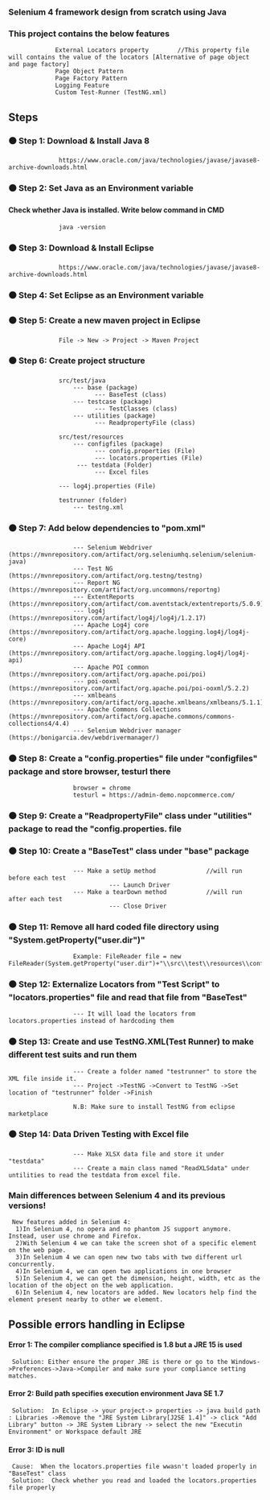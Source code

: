 ### Selenium 4 framework design from scratch using Java

### This project contains the below features
                 External Locators property        //This property file will contains the value of the locators [Alternative of page object and page factory]
                 Page Object Pattern
                 Page Factory Pattern
                 Logging Feature
                 Custom Test-Runner (TestNG.xml)
## Steps
###  ⚫ Step 1: Download & Install Java 8
                  https://www.oracle.com/java/technologies/javase/javase8-archive-downloads.html
                
                
###  ⚫ Step 2: Set Java as an Environment variable
            
####            Check whether Java is installed. Write below command in CMD 
                  java -version 


###  ⚫ Step 3: Download & Install Eclipse
                  https://www.oracle.com/java/technologies/javase/javase8-archive-downloads.html
                
                
###  ⚫ Step 4:  Set Eclipse as an Environment variable
            
            
###  ⚫ Step 5: Create a new maven project in Eclipse
                  File -> New -> Project -> Maven Project       
                  
                  
###  ⚫ Step 6: Create project structure
                  src/test/java
                      --- base (package)
                            --- BaseTest (class)
                      --- testcase (package)
                            --- TestClasses (class)
                      --- utilities (package)
                            --- ReadpropertyFile (class)  
                            
                  src/test/resources
                      --- configfiles (package)
                            --- config.properties (File)
                            --- locators.properties (File)
                       --- testdata (Folder)
                            --- Excel files
                            
                  --- log4j.properties (File)
                      
                  testrunner (folder)
                      --- testng.xml
                   
                      
                      
###  ⚫ Step 7: Add below dependencies to "pom.xml"
                      --- Selenium Webdriver         (https://mvnrepository.com/artifact/org.seleniumhq.selenium/selenium-java)
                      --- Test NG                    (https://mvnrepository.com/artifact/org.testng/testng)
                      --- Report NG                  (https://mvnrepository.com/artifact/org.uncommons/reportng)
                      --- ExtentReports              (https://mvnrepository.com/artifact/com.aventstack/extentreports/5.0.9)
                      --- log4j                      (https://mvnrepository.com/artifact/log4j/log4j/1.2.17)
                      --- Apache Log4j core          (https://mvnrepository.com/artifact/org.apache.logging.log4j/log4j-core) 
                      --- Apache Log4j API           (https://mvnrepository.com/artifact/org.apache.logging.log4j/log4j-api) 
                      --- Apache POI common          (https://mvnrepository.com/artifact/org.apache.poi/poi)
                      --- poi-ooxml                  (https://mvnrepository.com/artifact/org.apache.poi/poi-ooxml/5.2.2)
                      --- xmlbeans                   (https://mvnrepository.com/artifact/org.apache.xmlbeans/xmlbeans/5.1.1)
                      --- Apache Commons Collections (https://mvnrepository.com/artifact/org.apache.commons/commons-collections4/4.4)
                      --- Selenium Webdriver manager (https://bonigarcia.dev/webdrivermanager/)


###  ⚫ Step 8: Create a "config.properties" file under "configfiles" package and store browser, testurl there
                      browser = chrome
                      testurl = https://admin-demo.nopcommerce.com/
                
                
###  ⚫ Step 9: Create a "ReadpropertyFile" class under "utilities" package to read the "config.properties. file


###  ⚫ Step 10: Create a "BaseTest" class under "base" package
                      --- Make a setUp method              //will run before each test
                                --- Launch Driver
                      --- Make a tearDown method           //will run after each test
                                --- Close Driver
                      
                      
###  ⚫ Step 11: Remove all hard coded file directory using "System.getProperty("user.dir")"
                      Example: FileReader file = new FileReader(System.getProperty("user.dir")+"\\src\\test\\resources\\configfiles\\config.properties");
                      
                      
###  ⚫ Step 12: Externalize Locators from "Test Script" to "locators.properties" file and read that file from "BaseTest"
                      --- It will load the locators from locators.properties instead of hardcoding them


###  ⚫ Step 13: Create and use TestNG.XML(Test Runner) to make different test suits and run them
                      --- Create a folder named "testrunner" to store the XML file inside it.
                      --- Project ->TestNG ->Convert to TestNG ->Set location of "testrunner" folder ->Finish

                      N.B: Make sure to install TestNG from eclipse marketplace
                      
                      
###  ⚫ Step 14: Data Driven Testing with Excel file
                      --- Make XLSX data file and store it under "testdata"
                      --- Create a main class named "ReadXLSdata" under untilities to read the testdata from excel file.


###  Main differences between Selenium 4 and its previous versions! 
     New features added in Selenium 4:
      1)In Selenium 4, no opera and no phantom JS support anymore. Instead, user use chrome and Firefox.
      2)With Selenium 4 we can take the screen shot of a specific element on the web page.
      3)In Selenium 4 we can open new two tabs with two different url concurrently.
      4)In Selenium 4, we can open two applications in one browser
      5)In Selenium 4, we can get the dimension, height, width, etc as the location of the object on the web application.
      6)In Selenium 4, new locators are added. New locators help find the element present nearby to other we element.


## Possible errors handling in Eclipse
#### Error 1: The compiler compliance specified is 1.8 but a JRE 15 is used
     Solution: Either ensure the proper JRE is there or go to the Windows->Preferences->Java->Compiler and make sure your compliance setting matches.


#### Error 2: Build path specifies execution environment Java SE 1.7
     Solution:  In Eclipse -> your project-> properties -> java build path : Libraries ->Remove the "JRE System Library[J2SE 1.4]" -> click "Add Library" button -> JRE System Library -> select the new "Executin Environment" or Workspace default JRE


#### Error 3: ID is null
     Cause:  When the locators.properties file wwasn't loaded properly in "BaseTest" class
     Solution:  Check whether you read and loaded the locators.properties file properly
